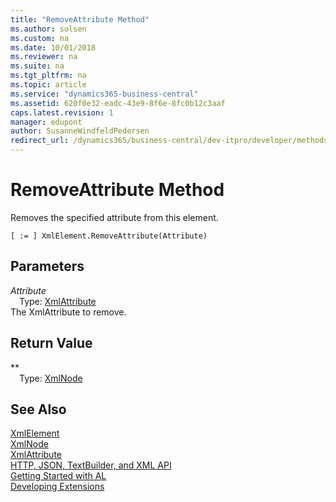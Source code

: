 ```yaml
---
title: "RemoveAttribute Method"
ms.author: solsen
ms.custom: na
ms.date: 10/01/2018
ms.reviewer: na
ms.suite: na
ms.tgt_pltfrm: na
ms.topic: article
ms.service: "dynamics365-business-central"
ms.assetid: 620f0e32-eadc-43e9-8f6e-8fc0b12c3aaf
caps.latest.revision: 1
manager: edupont
author: SusanneWindfeldPedersen
redirect_url: /dynamics365/business-central/dev-itpro/developer/methods-auto/library
---
```

<!--This topic is deprected, see redirection URL-->

 

# RemoveAttribute Method
Removes the specified attribute from this element.  
```  
[ := ] XmlElement.RemoveAttribute(Attribute)  
```  
## Parameters
*Attribute*    
&emsp;Type: [XmlAttribute](xmlattribute-class.md)   
The XmlAttribute to remove.  
  
## Return Value
**  
&emsp;Type: [XmlNode](xmlnode-class.md)  
  
## See Also
[XmlElement](xmlelement-class.md)  
[XmlNode](xmlnode-class.md)  
[XmlAttribute](xmlattribute-class.md)  
[HTTP, JSON, TextBuilder, and XML API](../devenv-restapi-overview.md)  
[Getting Started with AL](../devenv-get-started.md)  
[Developing Extensions](../devenv-dev-overview.md)  
